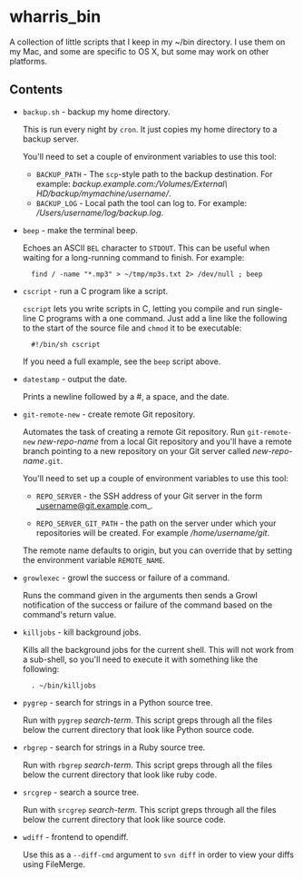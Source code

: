 wharris_bin
===========

A collection of little scripts that I keep in my ~/bin directory. I use them
on my Mac, and some are specific to OS X, but some may work on other
platforms.

Contents
--------

* `backup.sh` - backup my home directory.
  
  This is run every night by `cron`. It just copies my home directory to a
  backup server.
  
  You'll need to set a couple of environment variables to use this tool:
  
  - `BACKUP_PATH` - The `scp`-style path to the backup destination. For
     example:
     _backup.example.com:/Volumes/External\ HD/backup/mymachine/username/_.
  - `BACKUP_LOG` - Local path the tool can log to. For example:
    _/Users/username/log/backup.log_.
  

* `beep` - make the terminal beep.
  
  Echoes an ASCII `BEL` character to `STDOUT`. This can be useful when
  waiting for a long-running command to finish. For example:
  
        find / -name "*.mp3" > ~/tmp/mp3s.txt 2> /dev/null ; beep
  
* `cscript` - run a C program like a script.
  
  `cscript` lets you write scripts in C, letting you compile and run
  single-line C programs with a one command. Just add a line like the
  following to the start of the source file and `chmod` it to be executable:
  
        #!/bin/sh cscript
  
  If you need a full example, see the `beep` script above.

* `datestamp` - output the date.
  
  Prints a newline followed by a #, a space, and the date.
  
* `git-remote-new` - create remote Git repository.
  
  Automates the task of creating a remote Git repository. Run
  `git-remote-new` _new-repo-name_ from a local Git repository and you'll have
  a remote branch pointing to a new repository on your Git server called
  _new-repo-name_`.git`.
  
  You'll need to set up a couple of environment variables to use this tool:
  
  - `REPO_SERVER` - the SSH address of your Git server in the form
    _username@git.example.com_.
    
  - `REPO_SERVER_GIT_PATH` - the path on the server under which your
    repositories will be created. For example _/home/username/git_.
  
  The remote name defaults to origin, but you can override that by setting
  the environment variable `REMOTE_NAME`.
  
* `growlexec` - growl the success or failure of a command.
  
  Runs the command given in the arguments then sends a Growl notification
  of the success or failure of the command based on the command's return
  value.
  
* `killjobs` - kill background jobs.
  
  Kills all the background jobs for the current shell. This will not work from
  a sub-shell, so you'll need to execute it with something like the following:
  
        . ~/bin/killjobs
  
* `pygrep` - search for strings in a Python source tree.
  
  Run with `pygrep` _search-term_. This script greps through all the files
  below the current directory that look like Python source code.
  
* `rbgrep` - search for strings in a Ruby source tree.
  
  Run with `rbgrep` _search-term_. This script greps through all the files
  below the current directory that look like ruby code.
  
* `srcgrep` - search a source tree.
  
  Run with `srcgrep` _search-term_. This script greps through all the files
  below the current directory that look like source code.
  
* `wdiff` - frontend to opendiff.
  
  Use this as a `--diff-cmd` argument to `svn diff` in order to view your
  diffs using FileMerge.
